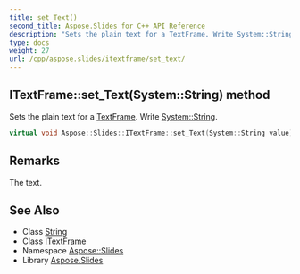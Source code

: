 ```yaml
---
title: set_Text()
second_title: Aspose.Slides for C++ API Reference
description: "Sets the plain text for a TextFrame. Write System::String."
type: docs
weight: 27
url: /cpp/aspose.slides/itextframe/set_text/
---
```

## ITextFrame::set_Text(System::String) method


Sets the plain text for a [TextFrame](../../textframe/). Write [System::String](../../../system/string/).

```cpp
virtual void Aspose::Slides::ITextFrame::set_Text(System::String value)=0
```

## Remarks


The text. 
## See Also

* Class [String](../../system/string/)
* Class [ITextFrame](./)
* Namespace [Aspose::Slides](../)
* Library [Aspose.Slides](../../)